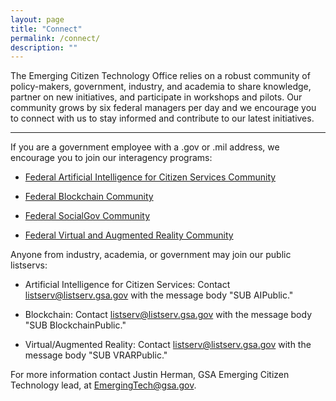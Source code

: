 ```yaml
---
layout: page
title: "Connect"
permalink: /connect/
description: ""
---
```


The Emerging Citizen Technology Office relies on a robust community of policy-makers, government, industry, and academia to share knowledge, partner on new initiatives, and participate in workshops and pilots. Our community grows by six federal managers per day and we encourage you to connect with us to stay informed and contribute to our latest initiatives.

***

If you are a government employee with a .gov or .mil address, we encourage you to join our interagency programs:

- <a href="mailto:AI-subscribe-request@listserv.gsa.gov?subject=AI%20listserv">Federal Artificial Intelligence for Citizen Services Community</a>

- <a href="mailto:Blockchain-subscribe-request@listserv.gsa.gov?subject=Blockchain%20listserv">Federal Blockchain Community</a>

- <a href="mailto:SM-COP-subscribe-request@listserv.gsa.gov?subject=SocialGov%20listserv">Federal SocialGov Community</a>

- <a href="mailto:VR-subscribe-request@listserv.gsa.gov?subject=VR%20listserv">Federal Virtual and Augmented Reality Community</a>

Anyone from industry, academia, or government may join our public listservs:

- Artificial Intelligence for Citizen Services: Contact <a href="mailto:listserv@listserv.gsa.gov?subject=AI%20listserv">listserv@listserv.gsa.gov</a> with the message body "SUB AIPublic."

- Blockchain: Contact <a href="mailto:listserv@listserv.gsa.gov?subject=AI%20listserv">listserv@listserv.gsa.gov</a> with the message body "SUB BlockchainPublic."

- Virtual/Augmented Reality: Contact <a href="mailto:listserv@listserv.gsa.gov?subject=AI%20listserv">listserv@listserv.gsa.gov</a> with the message body "SUB VRARPublic."


For more information contact Justin Herman, GSA Emerging Citizen Technology lead, at EmergingTech@gsa.gov.



